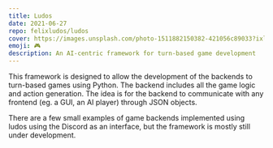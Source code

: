 ```yaml
---
title: Ludos
date: 2021-06-27
repo: felixludos/ludos
cover: https://images.unsplash.com/photo-1511882150382-421056c89033?ixlib=rb-4.0.3&ixid=M3wxMjA3fDB8MHxwaG90by1wYWdlfHx8fGVufDB8fHx8fA%3D%3D&auto=format&fit=crop&w=1440&q=80
emoji: 🎮
description: An AI-centric framework for turn-based game development
---
```


This framework is designed to allow the development of the backends to turn-based games using Python. The backend includes all the game logic and action generation. The idea is for the backend to communicate with any frontend (eg. a GUI, an AI player) through JSON objects.

There are a few small examples of game backends implemented using ludos using the Discord as an interface, but the framework is mostly still under development.